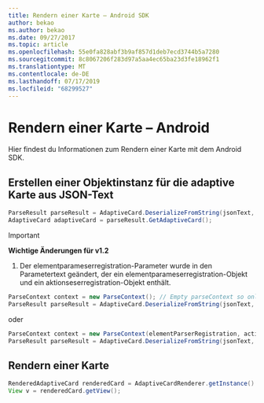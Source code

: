 ```yaml
---
title: Rendern einer Karte – Android SDK
author: bekao
ms.author: bekao
ms.date: 09/27/2017
ms.topic: article
ms.openlocfilehash: 55e0fa828abf3b9af857d1deb7ecd3744b5a7280
ms.sourcegitcommit: 8c8067206f283d97a5aa4ec65ba23d3fe18962f1
ms.translationtype: MT
ms.contentlocale: de-DE
ms.lasthandoff: 07/17/2019
ms.locfileid: "68299527"
---
```

# <a name="render-a-card---android"></a>Rendern einer Karte – Android

Hier findest du Informationen zum Rendern einer Karte mit dem Android SDK.

## <a name="create-adaptive-card-object-instance-from-json-text"></a>Erstellen einer Objektinstanz für die adaptive Karte aus JSON-Text

```java
ParseResult parseResult = AdaptiveCard.DeserializeFromString(jsonText, AdaptiveCardRenderer.VERSION, elementParserRegistration);
AdaptiveCard adaptiveCard = parseResult.GetAdaptiveCard();
```
> [!IMPORTANT]
> **Wichtige Änderungen für v1.2**
> 

1. Der elementparameserregistration-Parameter wurde in den Parametertext geändert, der ein elementparameserregistration-Objekt und ein aktionseserregistration-Objekt enthält.

```java
ParseContext context = new ParseContext(); // Empty parseContext so only known elements up to v1.2 will be parsed
ParseResult parseResult = AdaptiveCard.DeserializeFromString(jsonText, AdaptiveCardRenderer.VERSION, context);
```

oder

```java
ParseContext context = new ParseContext(elementParserRegistration, actionParserRegistration);
ParseResult parseResult = AdaptiveCard.DeserializeFromString(jsonText, AdaptiveCardRenderer.VERSION, context);
```

## <a name="render-a-card"></a>Rendern einer Karte

```java
RenderedAdaptiveCard renderedCard = AdaptiveCardRenderer.getInstance().render(context, fragmentManager, adaptiveCard, cardActionHandler, hostConfig);
View v = renderedCard.getView();
```
